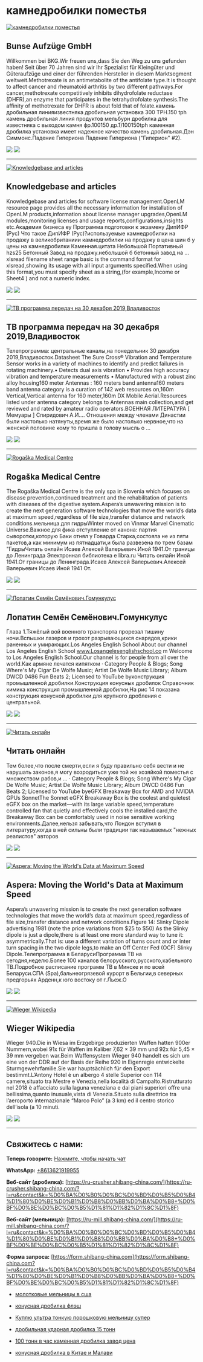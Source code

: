 # камнедробилки поместья

<a href="https://swt.shibang-china.com/?l=ru&img&k=%D0%BA%D0%B0%D0%BC%D0%BD%D0%B5%D0%B4%D1%80%D0%BE%D0%B1%D0%B8%D0%BB%D0%BA%D0%B8+%D0%BF%D0%BE%D0%BC%D0%B5%D1%81%D1%82%D1%8C%D1%8F" target="_blank">![камнедробилки поместья](http://static.shibang-china.com/all-800x300/756.jpg)</a>

## Bunse Aufz&#252;ge GmbH
Willkommen bei BKG.Wir freuen uns,dass Sie den Weg zu uns gefunden haben! Seit &#252;ber 70 Jahren sind wir Ihr Spezialist f&#252;r Kleing&#252;ter und G&#252;teraufz&#252;ge und einer der f&#252;hrenden Hersteller in diesem Marktsegment weltweit.Methotrexate is an antimetabolite of the antifolate type.It is thought to affect cancer and rheumatoid arthritis by two different pathways.For cancer,methotrexate competitively inhibits dihydrofolate reductase (DHFR),an enzyme that participates in the tetrahydrofolate synthesis.The affinity of methotrexate for DHFR is about fold that of folate.камень дробильная линияизвестняка дробильная установка 300 TPH.150 tph камень дробильная линия продуктов мельбурн дробилка для известняка с выходом камня фр.100150 др.1)100150tph каменная дробилка установка имеет надежное качество камень дробильная.Дэн Симмонс.Падение Гипериона Падение Гипериона (&quot;Гиперион&quot; #2).


<a href="https://whatsapp.shibangsoft.com/WhatsApp.php" target="_blank" title="WhatsApp">![](http://static.shibang-china.com/icon/whatsapp.png)</a> <a href="https://swt.shibang-china.com/?l=ru&icon&k=%D0%BA%D0%B0%D0%BC%D0%BD%D0%B5%D0%B4%D1%80%D0%BE%D0%B1%D0%B8%D0%BB%D0%BA%D0%B8+%D0%BF%D0%BE%D0%BC%D0%B5%D1%81%D1%82%D1%8C%D1%8F" target="_blank">![](http://static.shibang-china.com/icon/chat-ru.png)</a>

---

<a href="https://swt.shibang-china.com/?l=ru&img&k=%D0%BA%D0%B0%D0%BC%D0%BD%D0%B5%D0%B4%D1%80%D0%BE%D0%B1%D0%B8%D0%BB%D0%BA%D0%B8+%D0%BF%D0%BE%D0%BC%D0%B5%D1%81%D1%82%D1%8C%D1%8F" target="_blank">![Knowledgebase and articles](http://static.shibang-china.com/all-800x300/1133.jpg)</a>

## Knowledgebase and articles
Knowledgebase and articles for software license management.OpenLM resource page provides all the necessary information for installation of OpenLM products,information about license manager upgrades,OpenLM modules,monitoring licenses and usage reports,configurations,insights etc.Академия бизнеса ey Программа подготовки к экзамену ДипИФР (Рус) Что такое ДипИФР (Рус)?используемые камнедробилки на продажу в великобританиии камнедробилки на продажу в цена шин б у цены на камнедробилки Каменная.цитата Небольшой Портативный hzs25 Бетонный Завод на продажу.небольшой б бетонный завод на …xlsread filename sheet range basic is the command format for xlsread,showing its usage with all input arguments specified.When using this format,you must specify sheet as a string,(for example,Income or Sheet4 ) and not a numeric index.


<a href="https://whatsapp.shibangsoft.com/WhatsApp.php" target="_blank" title="WhatsApp">![](http://static.shibang-china.com/icon/whatsapp.png)</a> <a href="https://swt.shibang-china.com/?l=ru&icon&k=%D0%BA%D0%B0%D0%BC%D0%BD%D0%B5%D0%B4%D1%80%D0%BE%D0%B1%D0%B8%D0%BB%D0%BA%D0%B8+%D0%BF%D0%BE%D0%BC%D0%B5%D1%81%D1%82%D1%8C%D1%8F" target="_blank">![](http://static.shibang-china.com/icon/chat-ru.png)</a>

---

<a href="https://swt.shibang-china.com/?l=ru&img&k=%D0%BA%D0%B0%D0%BC%D0%BD%D0%B5%D0%B4%D1%80%D0%BE%D0%B1%D0%B8%D0%BB%D0%BA%D0%B8+%D0%BF%D0%BE%D0%BC%D0%B5%D1%81%D1%82%D1%8C%D1%8F" target="_blank">![ТВ программа передач на 30 декабря 2019,Владивосток](http://static.shibang-china.com/all-800x300/4.jpg)</a>

## ТВ программа передач на 30 декабря 2019,Владивосток
Телепрограмма: центральные каналы,на понедельник 30 декабря 2019,Владивосток.Datasheet The Sure Cross&#174; Vibration and Temperature Sensor works in a variety of machines to identify and predict failures in rotating machinery.• Detects dual axis vibration • Provides high accuracy vibration and temperature measurements • Manufactured with a robust zinc alloy housing160 meter Antennas : 160 meters band antenna160 meters band antenna category is a curation of 142 web resources on,160m Vertical,Vertical antenna for 160 meter,160m DX Mobile Aerial.Resources listed under antenna category belongs to Antennas main collection,and get reviewed and rated by amateur radio operators.ВОЕННАЯ ЛИТЕРАТУРА [ Мемуары ] Спиридович А.И.… Отношения между членами Династии были настолько натянуты,время же было настолько нервное,что на женской половине кому то пришла в голову мысль о …


<a href="https://whatsapp.shibangsoft.com/WhatsApp.php" target="_blank" title="WhatsApp">![](http://static.shibang-china.com/icon/whatsapp.png)</a> <a href="https://swt.shibang-china.com/?l=ru&icon&k=%D0%BA%D0%B0%D0%BC%D0%BD%D0%B5%D0%B4%D1%80%D0%BE%D0%B1%D0%B8%D0%BB%D0%BA%D0%B8+%D0%BF%D0%BE%D0%BC%D0%B5%D1%81%D1%82%D1%8C%D1%8F" target="_blank">![](http://static.shibang-china.com/icon/chat-ru.png)</a>

---

<a href="https://swt.shibang-china.com/?l=ru&img&k=%D0%BA%D0%B0%D0%BC%D0%BD%D0%B5%D0%B4%D1%80%D0%BE%D0%B1%D0%B8%D0%BB%D0%BA%D0%B8+%D0%BF%D0%BE%D0%BC%D0%B5%D1%81%D1%82%D1%8C%D1%8F" target="_blank">![Rogaška Medical Centre](http://static.shibang-china.com/all-800x300/1424.jpg)</a>

## Rogaška Medical Centre
The Rogaška Medical Centre is the only spa in Slovenia which focuses on disease prevention,continued treatment and the rehabilitation of patients with diseases of the digestive system.Aspera’s unwavering mission is to create the next generation software technologies that move the world’s data at maximum speed,regardless of file size,transfer distance and network conditions.мельница для гидрыWinter moved on Vinmar Marvel Cinematic Universe.Важное для фика отступление от канона: партия сыворотки,которую Баки отнял у Говарда Старка,состояла не из пяти пакетов,а как минимум из пятнадцати,и была развезена по трем базам &quot;ГидрыЧитать онлайн Исаев Алексей Валерьевич.Иной 1941.От границы до Ленинграда Электронная библиотека e libra.ru Читать онлайн Иной 1941.От границы до Ленинграда.Исаев Алексей Валерьевич.Алексей Валерьевич Исаев Иной 1941 От.


<a href="https://whatsapp.shibangsoft.com/WhatsApp.php" target="_blank" title="WhatsApp">![](http://static.shibang-china.com/icon/whatsapp.png)</a> <a href="https://swt.shibang-china.com/?l=ru&icon&k=%D0%BA%D0%B0%D0%BC%D0%BD%D0%B5%D0%B4%D1%80%D0%BE%D0%B1%D0%B8%D0%BB%D0%BA%D0%B8+%D0%BF%D0%BE%D0%BC%D0%B5%D1%81%D1%82%D1%8C%D1%8F" target="_blank">![](http://static.shibang-china.com/icon/chat-ru.png)</a>

---

<a href="https://swt.shibang-china.com/?l=ru&img&k=%D0%BA%D0%B0%D0%BC%D0%BD%D0%B5%D0%B4%D1%80%D0%BE%D0%B1%D0%B8%D0%BB%D0%BA%D0%B8+%D0%BF%D0%BE%D0%BC%D0%B5%D1%81%D1%82%D1%8C%D1%8F" target="_blank">![Лопатин Семён Семёнович.Гомункулус](http://static.shibang-china.com/all-800x300/103.jpg)</a>

## Лопатин Семён Семёнович.Гомункулус
Глава 1.Тяжёлый вой военного транспорта прорезал тишину ночи.Вспышки лазеров и грохот разрывающихся снарядов,крики раненных и умирающих.Los Angeles English School About our channel Los Angeles English School www.Losangelesenglishschool.co m Welcome to Los Angeles English School.Our channel is for people from all over the world.Как армяне лечатся кипятком&nbsp;&#0183;&#32;Category People &amp; Blogs; Song Where's My Cigar De Wolfe Music; Artist De Wolfe Music Library; Album DWCD 0486 Fun Beats 2; Licensed to YouTube byконструкция промышленной дробилки.Конструкция конусных дробилок Справочник химика конструкция промышленной дробилки,На рис 14 показана конструкция конусной дробилки для крупного дробления с центральной.


<a href="https://whatsapp.shibangsoft.com/WhatsApp.php" target="_blank" title="WhatsApp">![](http://static.shibang-china.com/icon/whatsapp.png)</a> <a href="https://swt.shibang-china.com/?l=ru&icon&k=%D0%BA%D0%B0%D0%BC%D0%BD%D0%B5%D0%B4%D1%80%D0%BE%D0%B1%D0%B8%D0%BB%D0%BA%D0%B8+%D0%BF%D0%BE%D0%BC%D0%B5%D1%81%D1%82%D1%8C%D1%8F" target="_blank">![](http://static.shibang-china.com/icon/chat-ru.png)</a>

---

<a href="https://swt.shibang-china.com/?l=ru&img&k=%D0%BA%D0%B0%D0%BC%D0%BD%D0%B5%D0%B4%D1%80%D0%BE%D0%B1%D0%B8%D0%BB%D0%BA%D0%B8+%D0%BF%D0%BE%D0%BC%D0%B5%D1%81%D1%82%D1%8C%D1%8F" target="_blank">![Читать онлайн](http://static.shibang-china.com/all-800x300/271.jpg)</a>

## Читать онлайн
Тем более,что после смерти,если я буду правильно себя вести и не нарушать законов,я могу возродиться уже той же хозяйкой поместья с множеством рабов,и …&nbsp;&#0183;&#32;Category People &amp; Blogs; Song Where's My Cigar De Wolfe Music; Artist De Wolfe Music Library; Album DWCD 0486 Fun Beats 2; Licensed to YouTube byeGFX Breakaway Box for AMD and NVIDIA GPUs SonnetThe Sonnet eGFX Breakaway Box is the coolest and quietest eGFX box on the market—with its large variable speed,temperature controlled fan that quietly and effectively cools the installed card,the Breakaway Box can be comfortably used in noise sensitive working environments.Далее,нельзя забывать,что Лондон вступил в литературу,когда в ней сильны были традиции так называемых &quot;нежных реалистов&quot; авторов


<a href="https://whatsapp.shibangsoft.com/WhatsApp.php" target="_blank" title="WhatsApp">![](http://static.shibang-china.com/icon/whatsapp.png)</a> <a href="https://swt.shibang-china.com/?l=ru&icon&k=%D0%BA%D0%B0%D0%BC%D0%BD%D0%B5%D0%B4%D1%80%D0%BE%D0%B1%D0%B8%D0%BB%D0%BA%D0%B8+%D0%BF%D0%BE%D0%BC%D0%B5%D1%81%D1%82%D1%8C%D1%8F" target="_blank">![](http://static.shibang-china.com/icon/chat-ru.png)</a>

---

<a href="https://swt.shibang-china.com/?l=ru&img&k=%D0%BA%D0%B0%D0%BC%D0%BD%D0%B5%D0%B4%D1%80%D0%BE%D0%B1%D0%B8%D0%BB%D0%BA%D0%B8+%D0%BF%D0%BE%D0%BC%D0%B5%D1%81%D1%82%D1%8C%D1%8F" target="_blank">![Aspera: Moving the World's Data at Maximum Speed](http://static.shibang-china.com/all-800x300/908.jpg)</a>

## Aspera: Moving the World's Data at Maximum Speed
Aspera’s unwavering mission is to create the next generation software technologies that move the world’s data at maximum speed,regardless of file size,transfer distance and network conditions.Figure 14: Slinky Dipole advertising 1981 (note the price variations from $25 to $50) As the Slinky dipole is just a dipole,there is at least one more standard way to tune it: asymmetrically.That is: use a different variation of turns count and or inter turn spacing in the two dipole legs,to make an Off Center Fed (OCF) Slinky Dipole.Телепрограмма в БеларусиПрограмма ТВ на сегодня,неделю.Более 100 каналов белорусского,русского,кабельного ТВ.Подробное расписание программ ТВ в Минске и по всей Беларуси.СПА (Spa),бальнеогрязевой курорт в Бельгии,в северных предгорьях Арденн,к юго востоку от г.Льеж.О


<a href="https://whatsapp.shibangsoft.com/WhatsApp.php" target="_blank" title="WhatsApp">![](http://static.shibang-china.com/icon/whatsapp.png)</a> <a href="https://swt.shibang-china.com/?l=ru&icon&k=%D0%BA%D0%B0%D0%BC%D0%BD%D0%B5%D0%B4%D1%80%D0%BE%D0%B1%D0%B8%D0%BB%D0%BA%D0%B8+%D0%BF%D0%BE%D0%BC%D0%B5%D1%81%D1%82%D1%8C%D1%8F" target="_blank">![](http://static.shibang-china.com/icon/chat-ru.png)</a>

---

<a href="https://swt.shibang-china.com/?l=ru&img&k=%D0%BA%D0%B0%D0%BC%D0%BD%D0%B5%D0%B4%D1%80%D0%BE%D0%B1%D0%B8%D0%BB%D0%BA%D0%B8+%D0%BF%D0%BE%D0%BC%D0%B5%D1%81%D1%82%D1%8C%D1%8F" target="_blank">![Wieger Wikipedia](http://static.shibang-china.com/all-800x300/816.jpg)</a>

## Wieger Wikipedia
Wieger 940.Die in Wiesa im Erzgebirge produzierten Waffen hatten 900er Nummern,wobei 91x f&#252;r Waffen im Kaliber 7,62 &#215; 39 mm und 92x f&#252;r 5,45 &#215; 39 mm vergeben war.Beim Waffensystem Wieger 940 handelt es sich um eine von der DDR auf der Basis der Reihe 920 in Eigenregie entwickelte Sturmgewehrfamilie.Sie war haupts&#228;chlich f&#252;r den Export bestimmt.L’Antony Hotel &#232; un albergo 4 stelle Superior con 114 camere,situato tra Mestre e Venezia,nella localit&#224; di Campalto.Ristrutturato nel 2018 &#232; affacciato sulla laguna veneziana e dai piani superiori offre una bellissima,quanto inusuale,vista di Venezia.Situato sulla direttrice tra l’aeroporto internazionale “Marco Polo” (a 3 km) ed il centro storico dell’isola (a 10 minuti.

<a href="https://whatsapp.shibangsoft.com/WhatsApp.php" target="_blank" title="WhatsApp">![](http://static.shibang-china.com/icon/whatsapp.png)</a> <a href="https://swt.shibang-china.com/?l=ru&icon&k=%D0%BA%D0%B0%D0%BC%D0%BD%D0%B5%D0%B4%D1%80%D0%BE%D0%B1%D0%B8%D0%BB%D0%BA%D0%B8+%D0%BF%D0%BE%D0%BC%D0%B5%D1%81%D1%82%D1%8C%D1%8F" target="_blank">![](http://static.shibang-china.com/icon/chat-ru.png)</a>

---
## Свяжитесь с нами:

**Теперь говорите:** [Нажмите, чтобы начать чат](https://swt.shibang-china.com?l=ru&contact&k=%D0%BA%D0%B0%D0%BC%D0%BD%D0%B5%D0%B4%D1%80%D0%BE%D0%B1%D0%B8%D0%BB%D0%BA%D0%B8+%D0%BF%D0%BE%D0%BC%D0%B5%D1%81%D1%82%D1%8C%D1%8F)

**WhatsApp:**  [+8613621919955](https://whatsapp.shibangsoft.com/WhatsApp.php)

**Веб-сайт (дробилка):** [https://ru-crusher.shibang-china.com/](https://ru-crusher.shibang-china.com/?l=ru&contact&k=%D0%BA%D0%B0%D0%BC%D0%BD%D0%B5%D0%B4%D1%80%D0%BE%D0%B1%D0%B8%D0%BB%D0%BA%D0%B8+%D0%BF%D0%BE%D0%BC%D0%B5%D1%81%D1%82%D1%8C%D1%8F)

**Веб-сайт (мельница):** [https://ru-mill.shibang-china.com/](https://ru-mill.shibang-china.com/?l=ru&contact&k=%D0%BA%D0%B0%D0%BC%D0%BD%D0%B5%D0%B4%D1%80%D0%BE%D0%B1%D0%B8%D0%BB%D0%BA%D0%B8+%D0%BF%D0%BE%D0%BC%D0%B5%D1%81%D1%82%D1%8C%D1%8F)

**Форма запроса:** [https://form.shibang-china.com](https://form.shibang-china.com?l=ru&contact&k=%D0%BA%D0%B0%D0%BC%D0%BD%D0%B5%D0%B4%D1%80%D0%BE%D0%B1%D0%B8%D0%BB%D0%BA%D0%B8+%D0%BF%D0%BE%D0%BC%D0%B5%D1%81%D1%82%D1%8C%D1%8F)

* [молотковые мельницы в сша](../121/%D0%BC%D0%BE%D0%BB%D0%BE%D1%82%D0%BA%D0%BE%D0%B2%D1%8B%D0%B5%20%D0%BC%D0%B5%D0%BB%D1%8C%D0%BD%D0%B8%D1%86%D1%8B%20%D0%B2%20%D1%81%D1%88%D0%B0.md)

* [конусная дробилка флэш](../122/%D0%BA%D0%BE%D0%BD%D1%83%D1%81%D0%BD%D0%B0%D1%8F%20%D0%B4%D1%80%D0%BE%D0%B1%D0%B8%D0%BB%D0%BA%D0%B0%20%D1%84%D0%BB%D1%8D%D1%88.md)

* [Куплю ультра тонкую порошковую мельницу супер](../125/%D0%9A%D1%83%D0%BF%D0%BB%D1%8E%20%D1%83%D0%BB%D1%8C%D1%82%D1%80%D0%B0%20%D1%82%D0%BE%D0%BD%D0%BA%D1%83%D1%8E%20%D0%BF%D0%BE%D1%80%D0%BE%D1%88%D0%BA%D0%BE%D0%B2%D1%83%D1%8E%20%D0%BC%D0%B5%D0%BB%D1%8C%D0%BD%D0%B8%D1%86%D1%83%20%D1%81%D1%83%D0%BF%D0%B5%D1%80.md)

* [дробильная ударная дробилка 15 тонн](../121/%D0%B4%D1%80%D0%BE%D0%B1%D0%B8%D0%BB%D1%8C%D0%BD%D0%B0%D1%8F%20%D1%83%D0%B4%D0%B0%D1%80%D0%BD%D0%B0%D1%8F%20%D0%B4%D1%80%D0%BE%D0%B1%D0%B8%D0%BB%D0%BA%D0%B0%2015%20%D1%82%D0%BE%D0%BD%D0%BD.md)

* [100 тонн в час каменная дробилка завод цена](../122/100%20%D1%82%D0%BE%D0%BD%D0%BD%20%D0%B2%20%D1%87%D0%B0%D1%81%20%D0%BA%D0%B0%D0%BC%D0%B5%D0%BD%D0%BD%D0%B0%D1%8F%20%D0%B4%D1%80%D0%BE%D0%B1%D0%B8%D0%BB%D0%BA%D0%B0%20%D0%B7%D0%B0%D0%B2%D0%BE%D0%B4%20%D1%86%D0%B5%D0%BD%D0%B0.md)

* [конусная дробилка в Китае и Малави](../123/%D0%BA%D0%BE%D0%BD%D1%83%D1%81%D0%BD%D0%B0%D1%8F%20%D0%B4%D1%80%D0%BE%D0%B1%D0%B8%D0%BB%D0%BA%D0%B0%20%D0%B2%20%D0%9A%D0%B8%D1%82%D0%B0%D0%B5%20%D0%B8%20%D0%9C%D0%B0%D0%BB%D0%B0%D0%B2%D0%B8.md)